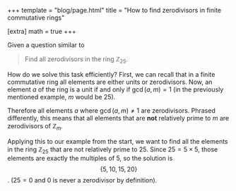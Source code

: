 +++
template = "blog/page.html"
title = "How to find zerodivisors in finite commutative rings"

[extra] 
math = true
+++

Given a question similar to  

> Find all zerodivisors in the ring $\mathbb{Z}_{25}.$

How do we solve this task efficiently? First, we can recall that in a finite commutative ring all elements are either units or zerodivisors. Now, an element $a$ of the ring is a unit if and only if $\gcd(a,m) = 1$ (in the previously mentioned example, $m$ would be 25).

Therefore all elements $a$ where $\gcd(a,m) \ne 1$ are zerodivisors. Phrased differently, this means that all elements that are **not** relatively prime to $m$ are zerodivisors of $\mathbb{Z}_m$.

Applying this to our example from the start, we want to find all the elements in the ring $\mathbb{Z}_{25}$ that are not relatively prime to $25$. Since $25 = 5 \times 5$, those elements are exactly the multiples of $5$, so the solution is $$\lbrace 5, 10, 15, 20 \rbrace$$. ($25 = 0$ and $0$ is never a zerodivisor by definition).